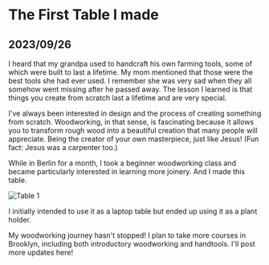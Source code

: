# The First Table I made
## 2023/09/26

I heard that my grandpa used to handcraft his own farming tools, some of which were built to last a lifetime. My mom mentioned that those were the best tools she had ever used. I remember she was very sad when they all somehow went missing after he passed away. The lesson I learned is that things you create from scratch last a lifetime and are very special.

I've always been interested in design and the process of creating something from scratch. Woodworking, in that sense, is fascinating because it allows you to transform rough wood into a beautiful creation that many people will appreciate. Being the creator of your own masterpiece, just like Jesus! (Fun fact: Jesus was a carpenter too.)

While in Berlin for a month, I took a beginner woodworking class and became particularly interested in learning more joinery. And I made this table.

![Table 1](https://github.com/jinnycho/jinnycho.github.io/blob/main/src/assets/photos/my_first_table_1.png?raw=true)

I initially intended to use it as a laptop table but ended up using it as a plant holder.

My woodworking journey hasn't stopped! I plan to take more courses in Brooklyn, including both introductory woodworking and handtools. I'll post more updates here!
